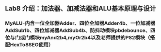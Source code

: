 ## Lab8 介绍：加法器、加减法器和ALU基本原理与设计
### MyALU-内含一位全加器Adder、四位全加器Adder4b、一位加减器AddSub1b、四位加减器AddSub4b、防抖动模块pbdebounce、四位与门或门模块myAnd2b4,myOr2b4以及老师提供的PS2模块（搭配HexTo8SEG使用）
